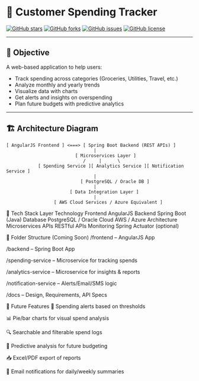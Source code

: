 # 💸 Customer Spending Tracker

[![GitHub stars](https://img.shields.io/github/stars/jhansi-siripura/customer-spending-tracker?style=social)](https://github.com/jhansi-siripura/customer-spending-tracker/stargazers)
[![GitHub forks](https://img.shields.io/github/forks/jhansi-siripura/customer-spending-tracker?style=social)](https://github.com/jhansi-siripura/customer-spending-tracker/network)
[![GitHub issues](https://img.shields.io/github/issues/jhansi-siripura/customer-spending-tracker)](https://github.com/jhansi-siripura/customer-spending-tracker/issues)
[![GitHub license](https://img.shields.io/github/license/jhansi-siripura/customer-spending-tracker)](https://github.com/jhansi-siripura/customer-spending-tracker/blob/main/LICENSE)

---

## 🎯 Objective

A web-based application to help users:

- Track spending across categories (Groceries, Utilities, Travel, etc.)
- Analyze monthly and yearly trends
- Visualize data with charts
- Get alerts and insights on overspending
- Plan future budgets with predictive analytics

---

## 🏗️ Architecture Diagram

```text
[ AngularJS Frontend ] <===> [ Spring Boot Backend (REST APIs) ]
                                 |
                          [ Microservices Layer ]
                             /     |      \
            [ Spending Service ][ Analytics Service ][ Notification Service ]
                                 |
                            [ PostgreSQL / Oracle DB ]
                                 |
                        [ Data Integration Layer ]
                                 |
                  [ AWS Cloud Services / Azure Equivalent ]
```

🚀 Tech Stack
Layer Technology
Frontend AngularJS
Backend Spring Boot (Java)
Database PostgreSQL / Oracle
Cloud AWS / Azure
Architecture Microservices
APIs RESTful APIs
Monitoring Spring Actuator (optional)

📂 Folder Structure (Coming Soon)
/frontend – AngularJS App

/backend – Spring Boot App

/spending-service – Microservice for tracking spends

/analytics-service – Microservice for insights & reports

/notification-service – Alerts/Email/SMS logic

/docs – Design, Requirements, API Specs

🔮 Future Features
🔔 Spending alerts based on thresholds

📊 Pie/bar charts for visual spend analysis

🔍 Searchable and filterable spend logs

🤖 Predictive analysis for future budgeting

📥 Excel/PDF export of reports

📧 Email notifications for daily/weekly summaries
